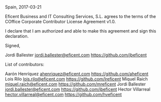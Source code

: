 Spain, 2017-03-21

Eficent Business and IT Consulting Services, S.L. agrees to the terms of the
COffice  Corporate Contributor License Agreement v1.0.

I declare that I am authorized and able to make this agreement and sign this
declaration.

Signed,

Jordi Ballester jordi.ballester@eficent.com https://github.com/jbeficent

List of contributors:

Aarón Henríquez ahenriquez@eficent.com https://github.com/aheficent
Lois Rilo lois.rilo@eficent.com https://github.com/lreficent
Miquel Raich miquel.raich@eficent.com https://github.com/mreficent
Jordi Ballester jordi.ballester@eficent.com https://github.com/jbeficent
Hector Villarreal hector.villarreal@eficent.com https://github.com/hveficent
